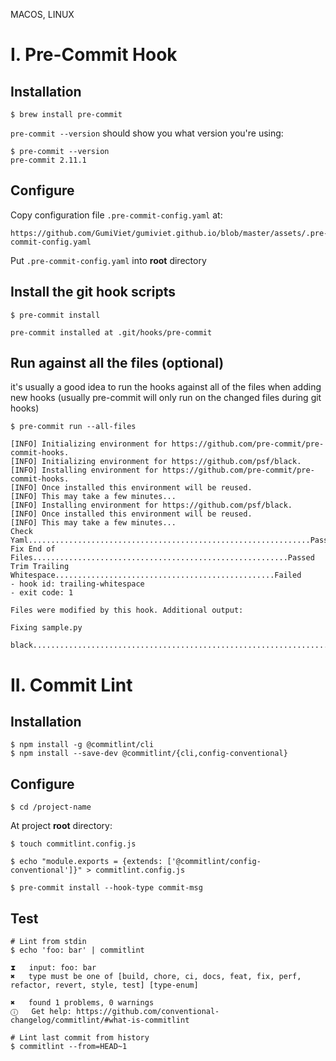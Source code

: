 MACOS, LINUX

# I. Pre-Commit Hook
## Installation
```
$ brew install pre-commit
```

<code>pre-commit --version</code> should show you what version you're using:
```
$ pre-commit --version
pre-commit 2.11.1
```
## Configure
Copy configuration file <code>.pre-commit-config.yaml</code> at:
```
https://github.com/GumiViet/gumiviet.github.io/blob/master/assets/.pre-commit-config.yaml
```
Put <code>.pre-commit-config.yaml</code> into **root** directory

## Install the git hook scripts
```
$ pre-commit install

pre-commit installed at .git/hooks/pre-commit
```
## Run against all the files (optional)
it's usually a good idea to run the hooks against all of the files when adding new hooks
(usually pre-commit will only run on the changed files during git hooks)

```
$ pre-commit run --all-files

[INFO] Initializing environment for https://github.com/pre-commit/pre-commit-hooks.
[INFO] Initializing environment for https://github.com/psf/black.
[INFO] Installing environment for https://github.com/pre-commit/pre-commit-hooks.
[INFO] Once installed this environment will be reused.
[INFO] This may take a few minutes...
[INFO] Installing environment for https://github.com/psf/black.
[INFO] Once installed this environment will be reused.
[INFO] This may take a few minutes...
Check Yaml...............................................................Passed
Fix End of Files.........................................................Passed
Trim Trailing Whitespace.................................................Failed
- hook id: trailing-whitespace
- exit code: 1

Files were modified by this hook. Additional output:

Fixing sample.py

black....................................................................Passed
```

# II. Commit Lint
## Installation
```
$ npm install -g @commitlint/cli
$ npm install --save-dev @commitlint/{cli,config-conventional}
```

## Configure

```
$ cd /project-name
```
At project **root** directory:
```
$ touch commitlint.config.js

$ echo "module.exports = {extends: ['@commitlint/config-conventional']}" > commitlint.config.js

$ pre-commit install --hook-type commit-msg
```

## Test
```
# Lint from stdin
$ echo 'foo: bar' | commitlint

⧗   input: foo: bar
✖   type must be one of [build, chore, ci, docs, feat, fix, perf, refactor, revert, style, test] [type-enum]

✖   found 1 problems, 0 warnings
ⓘ   Get help: https://github.com/conventional-changelog/commitlint/#what-is-commitlint
```
```
# Lint last commit from history
$ commitlint --from=HEAD~1
```
